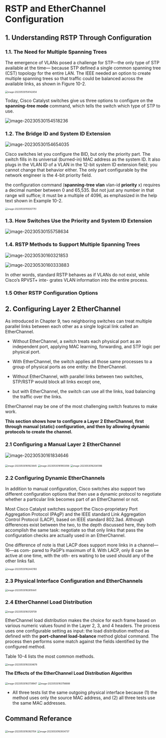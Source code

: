 # **RSTP and EtherChannel Configuration**

## **1. Understanding RSTP Through Configuration**

### 1.1. **The Need for Multiple Spanning Trees**

The emergence of VLANs posed a challenge for STP—the only type of STP available at the time— because STP defined a single common spanning tree (CST) topology for the entire LAN. The IEEE needed an option to create multiple spanning trees so that traffic could be balanced across the available links, as shown in Figure 10-2. 

<img src="images/image-20230530154142454.png" alt="image-20230530154142454" style="zoom:50%;" />

Today, Cisco Catalyst switches give us three options to configure on the **spanning-tree mode** command, which tells the switch which type of STP to use. 

![image-20230530154518236](images/image-20230530154518236.png)

### 1.2. **The Bridge ID and System ID Extension**

![image-20230530154654035](images/image-20230530154654035.png)

Cisco switches let you configure the BID, but only the priority part. The switch fills in its universal (burned-in) MAC address as the system ID. It also plugs in the VLAN ID of a VLAN in the 12-bit system ID extension field; you cannot change that behavior either. The only part configurable by the network engineer is the 4-bit priority field.

the configuration command (**spanning-tree vlan** vlan-id **priority** x) requires a decimal number between 0 and 65,535. But not just any number in that range will suffice; it must be a multiple of 4096, as emphasized in the help text shown in Example 10-2.

<img src="images/image-20230530155007751.png" alt="image-20230530155007751" style="zoom:50%;" />

### 1.3. **How Switches Use the Priority and System ID Extension**

![image-20230530155758634](images/image-20230530155758634.png)

### 1.4. **RSTP Methods to Support Multiple Spanning Trees**

![image-20230530160321853](images/image-20230530160321853.png)

![image-20230530160333883](images/image-20230530160333883.png)

In other words, standard RSTP behaves as if VLANs do not exist, while Cisco’s RPVST+ inte- grates VLAN information into the entire process.

### 1.5 **Other RSTP Configuration Options**



## 2. **Configuring Layer 2 EtherChannel**

As introduced in Chapter 9, two neighboring switches can treat multiple parallel links between each other as a single logical link called an EtherChannel. 

- Without EtherChannel, a switch treats each physical port as an independent port, applying MAC learning, forwarding, and STP logic per physical port. 
- With EtherChannel, the switch applies all those same processes to a group of physical ports as one entity: the EtherChannel.

- Without EtherChannel, with parallel links between two switches, STP/RSTP would block all links except one,
-  but with EtherChannel, the switch can use all the links, load balancing the traffic over the links.

EtherChannel may be one of the most challenging switch features to make work.

**This section shows how to configure a Layer 2 EtherChannel, first through manual (static) configuration, and then by allowing dynamic protocols to create the channel.**

### 2.1 **Configuring a Manual Layer 2 EtherChannel**

![image-20230530161834646](images/image-20230530161834646.png)

<img src="images/image-20230530161923845.png" alt="image-20230530161923845" style="zoom:50%;" />

<img src="images/image-20230530161953056.png" alt="image-20230530161953056" style="zoom:50%;" />

<img src="images/image-20230530162045186.png" alt="image-20230530162045186" style="zoom:50%;" />

### 2.2 **Configuring Dynamic EtherChannels**

In addition to manual configuration, Cisco switches also support two different configuration options that then use a dynamic protocol to negotiate whether a particular link becomes part of an EtherChannel or not. 

Most Cisco Catalyst switches support the Cisco-proprietary Port Aggregation Protocol (PAgP) and the IEEE standard Link Aggregation Control Protocol (LACP), based on IEEE standard 802.3ad. Although differences exist between the two, to the depth discussed here, they both accomplish the same task: negotiate so that only links that pass the configuration checks are actually used in an EtherChannel.

One difference of note is that LACP does support more links in a channel—16—as com- pared to PaGP’s maximum of 8. With LACP, only 8 can be active at one time, with the oth- ers waiting to be used should any of the other links fail.

<img src="images/image-20230530162443193.png" alt="image-20230530162443193" style="zoom:50%;" />



### 2.3 **Physical Interface Configuration and EtherChannels**

<img src="images/image-20230530162610441.png" alt="image-20230530162610441" style="zoom:50%;" />

### 2.4 **EtherChannel Load Distribution**

<img src="images/image-20230530163129709.png" alt="image-20230530163129709" style="zoom:50%;" />

EtherChannel load distribution makes the choice for each frame based on various numeric values found in the Layer 2, 3, and 4 headers. The process uses one configurable setting as input: the load distribution method as defined with the **port-channel load-balance** method global command. The process then performs some match against the fields identified by the configured method.

Table 10-4 lists the most common methods.

<img src="images/image-20230530163304678.png" alt="image-20230530163304678" style="zoom:50%;" />

**The Effects of the EtherChannel Load Distribution Algorithm**

<img src="images/image-20230530163739947.png" alt="image-20230530163739947" style="zoom:50%;" />

<img src="images/image-20230530163756688.png" alt="image-20230530163756688" style="zoom:50%;" />

- All three tests list the same outgoing physical interface because (1) the method uses only the source MAC address, and (2) all three tests use the same MAC addresses.

## Command Referance

<img src="images/image-20230530163921154.png" alt="image-20230530163921154" style="zoom:50%;" />

<img src="images/image-20230530163934737.png" alt="image-20230530163934737" style="zoom:50%;" />

